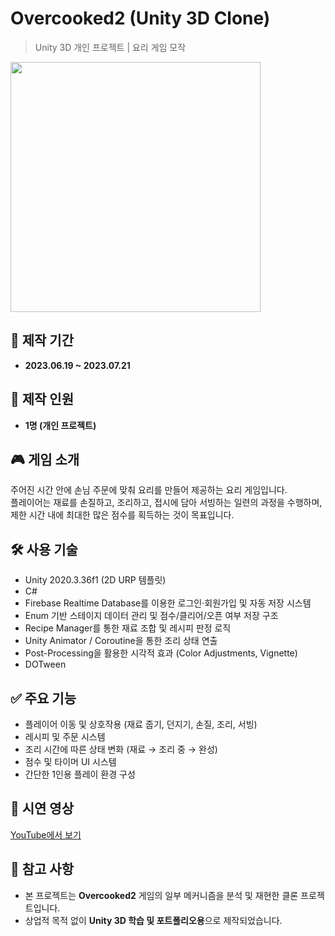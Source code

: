 # Overcooked2 (Unity 3D Clone)

> Unity 3D 개인 프로젝트 | 요리 게임 모작

<img src="https://github.com/user-attachments/assets/43162066-d009-49f3-9450-0a04362e0b1c" width="400"/>


## 📅 제작 기간
- **2023.06.19 ~ 2023.07.21**

## 👤 제작 인원
- **1명 (개인 프로젝트)**

## 🎮 게임 소개
주어진 시간 안에 손님 주문에 맞춰 요리를 만들어 제공하는 요리 게임입니다.  
플레이어는 재료를 손질하고, 조리하고, 접시에 담아 서빙하는 일련의 과정을 수행하며,  
제한 시간 내에 최대한 많은 점수를 획득하는 것이 목표입니다.

## 🛠 사용 기술
- Unity 2020.3.36f1 (2D URP 템플릿)
- C#
- Firebase Realtime Database를 이용한 로그인·회원가입 및 자동 저장 시스템
- Enum 기반 스테이지 데이터 관리 및 점수/클리어/오픈 여부 저장 구조
- Recipe Manager를 통한 재료 조합 및 레시피 판정 로직
- Unity Animator / Coroutine을 통한 조리 상태 연출
- Post-Processing을 활용한 시각적 효과 (Color Adjustments, Vignette)
- DOTween

## ✅ 주요 기능
- 플레이어 이동 및 상호작용 (재료 줍기, 던지기, 손질, 조리, 서빙)
- 레시피 및 주문 시스템
- 조리 시간에 따른 상태 변화 (재료 → 조리 중 → 완성)
- 점수 및 타이머 UI 시스템
- 간단한 1인용 플레이 환경 구성

## 🎥 시연 영상
[YouTube에서 보기](https://www.youtube.com/watch?v=skJnpO8Kl9k)

## 📌 참고 사항
- 본 프로젝트는 **Overcooked2** 게임의 일부 메커니즘을 분석 및 재현한 클론 프로젝트입니다.
- 상업적 목적 없이 **Unity 3D 학습 및 포트폴리오용**으로 제작되었습니다.
